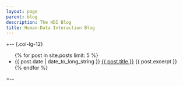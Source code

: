 ```yaml
---
layout: page
parent: blog
description: The HDI Blog
title: Human-Data Interaction Blog
---
```


+--  {.col-lg-12}

<ul class="list-unstyled">
  {% for post in site.posts limit: 5 %}
    <li>
      <span class="text-muted">{{ post.date | date_to_long_string }}</span>
      <a href="{{ post.url }}">{{ post.title }}</a>
      {{ post.excerpt }}
    </li>
  {% endfor %}
</ul>

=--
